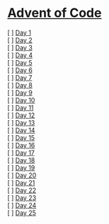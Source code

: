 # [Advent of Code](https://adventofcode.com/2016)

[ ] [Day 1](https://github.com/freakdran/Adventskalender/tree/master/2016/01)<br>
[ ] [Day 2](https://github.com/freakdran/Adventskalender/tree/master/2016/02)<br>
[ ] [Day 3](https://github.com/freakdran/Adventskalender/tree/master/2016/03)<br>
[ ] [Day 4](https://github.com/freakdran/Adventskalender/tree/master/2016/04)<br>
[ ] [Day 5](https://github.com/freakdran/Adventskalender/tree/master/2016/05)<br>
[ ] [Day 6](https://github.com/freakdran/Adventskalender/tree/master/2016/06)<br>
[ ] [Day 7](https://github.com/freakdran/Adventskalender/tree/master/2016/07)<br>
[ ] [Day 8](https://github.com/freakdran/Adventskalender/tree/master/2016/08)<br>
[ ] [Day 9](https://github.com/freakdran/Adventskalender/tree/master/2016/09)<br>
[ ] [Day 10](https://github.com/freakdran/Adventskalender/tree/master/2016/10)<br>
[ ] [Day 11](https://github.com/freakdran/Adventskalender/tree/master/2016/11)<br>
[ ] [Day 12](https://github.com/freakdran/Adventskalender/tree/master/2016/12)<br>
[ ] [Day 13](https://github.com/freakdran/Adventskalender/tree/master/2016/13)<br>
[ ] [Day 14](https://github.com/freakdran/Adventskalender/tree/master/2016/14)<br>
[ ] [Day 15](https://github.com/freakdran/Adventskalender/tree/master/2016/15)<br>
[ ] [Day 16](https://github.com/freakdran/Adventskalender/tree/master/2016/16)<br>
[ ] [Day 17](https://github.com/freakdran/Adventskalender/tree/master/2016/17)<br>
[ ] [Day 18](https://github.com/freakdran/Adventskalender/tree/master/2016/18)<br>
[ ] [Day 19](https://github.com/freakdran/Adventskalender/tree/master/2016/19)<br>
[ ] [Day 20](https://github.com/freakdran/Adventskalender/tree/master/2016/20)<br>
[ ] [Day 21](https://github.com/freakdran/Adventskalender/tree/master/2016/21)<br>
[ ] [Day 22](https://github.com/freakdran/Adventskalender/tree/master/2016/22)<br>
[ ] [Day 23](https://github.com/freakdran/Adventskalender/tree/master/2016/23)<br>
[ ] [Day 24](https://github.com/freakdran/Adventskalender/tree/master/2016/24)<br>
[ ] [Day 25](https://github.com/freakdran/Adventskalender/tree/master/2016/25)<br>
